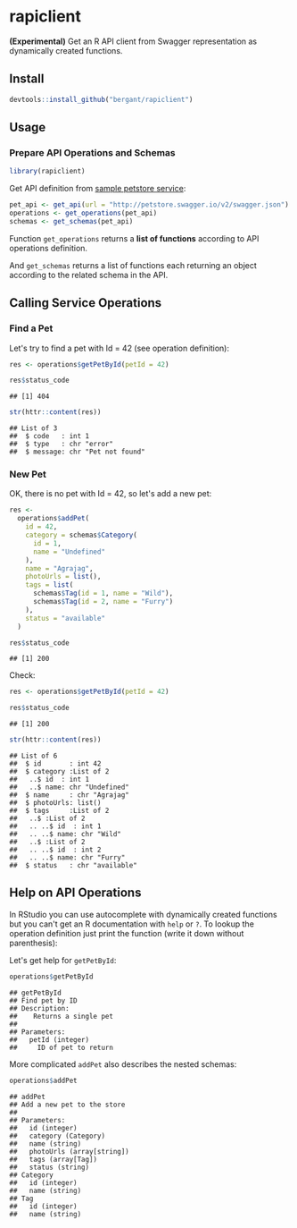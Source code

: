 # rapiclient



**(Experimental)** Get an R API client from Swagger representation as
dynamically created functions.

## Install


```r
devtools::install_github("bergant/rapiclient")
```


## Usage

### Prepare API Operations and Schemas


```r
library(rapiclient)
```

Get API definition from [sample petstore service](http://petstore.swagger.io):


```r
pet_api <- get_api(url = "http://petstore.swagger.io/v2/swagger.json")
operations <- get_operations(pet_api)
schemas <- get_schemas(pet_api)
```

Function `get_operations` returns a **list of functions** according to API operations definition.

And `get_schemas` returns a list of functions each returning an object 
according to the related schema in the API.


## Calling Service Operations

### Find a Pet
Let's try to find a pet with Id = 42 (see operation definition):

```r
res <- operations$getPetById(petId = 42)

res$status_code
```

```
## [1] 404
```

```r
str(httr::content(res))
```

```
## List of 3
##  $ code   : int 1
##  $ type   : chr "error"
##  $ message: chr "Pet not found"
```

### New Pet
OK, there is no pet with Id = 42, so let's add a new pet:


```r
res <- 
  operations$addPet(
    id = 42,
    category = schemas$Category(
      id = 1,
      name = "Undefined"
    ),
    name = "Agrajag",
    photoUrls = list(),
    tags = list(
      schemas$Tag(id = 1, name = "Wild"),
      schemas$Tag(id = 2, name = "Furry")
    ),
    status = "available"
  )

res$status_code
```

```
## [1] 200
```

Check:


```r
res <- operations$getPetById(petId = 42)

res$status_code
```

```
## [1] 200
```

```r
str(httr::content(res))
```

```
## List of 6
##  $ id       : int 42
##  $ category :List of 2
##   ..$ id  : int 1
##   ..$ name: chr "Undefined"
##  $ name     : chr "Agrajag"
##  $ photoUrls: list()
##  $ tags     :List of 2
##   ..$ :List of 2
##   .. ..$ id  : int 1
##   .. ..$ name: chr "Wild"
##   ..$ :List of 2
##   .. ..$ id  : int 2
##   .. ..$ name: chr "Furry"
##  $ status   : chr "available"
```





## Help on API Operations

In RStudio you can use autocomplete with dynamically created functions
but you can't get an R documentation
with `help` or `?`. To lookup the operation definition
just print the function (write it down without parenthesis):

Let's get help for `getPetById`:

```r
operations$getPetById
```

```
## getPetById 
## Find pet by ID 
## Description:
##    Returns a single pet 
## 
## Parameters:
##   petId (integer)
##     ID of pet to return
```

More complicated `addPet` also describes the nested schemas:


```r
operations$addPet
```

```
## addPet 
## Add a new pet to the store 
## 
## Parameters:
##   id (integer)
##   category (Category)
##   name (string)
##   photoUrls (array[string])
##   tags (array[Tag])
##   status (string)
## Category 
##   id (integer)
##   name (string)
## Tag 
##   id (integer)
##   name (string)
```

